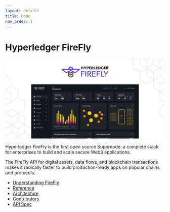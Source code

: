```yaml
---
layout: default
title: Home
nav_order: 1
---
```


# Hyperledger FireFly

![Hyperledger FireFly](./images/hyperledger_firefly_social.png)

Hyperledger FireFly is the first open source Supernode: a complete stack for enterprises to build and scale secure Web3 applications.

The FireFly API for digital assets, data flows, and blockchain transactions makes it radically faster to build production-ready apps on popular chains and protocols.

- [Understanding FireFly](./overview/)
- [Reference](./reference/)
- [Architecture](./architecture/)
- [Contributors](./contributors/)
- [API Spec](./swagger/swagger.html)
